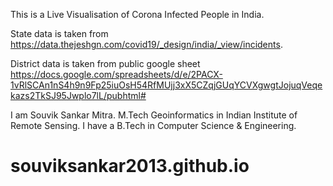 This is a Live Visualisation of Corona Infected People in India. 

State data is taken from https://data.thejeshgn.com/covid19/_design/india/_view/incidents. 


District data is taken from public google sheet https://docs.google.com/spreadsheets/d/e/2PACX-1vRlSCAn1nS4h9n9Fp25iuOsH54RfMUjj3xX5CZqjGUqYCVXgwgtJojuqVeqekazs2TkSJ95Jwplo7lL/pubhtml#

I am Souvik Sankar Mitra. M.Tech Geoinformatics in Indian Institute of Remote Sensing. I have a B.Tech in Computer Science & Engineering. 
# souviksankar2013.github.io
